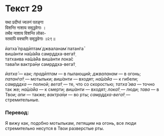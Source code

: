 # Текст 29

यथा प्रदीप्तं ज्वलनं पतङ्गा  
विशन्ति नाशाय समृद्धवेगाः ।  
तथैव नाशाय विशन्ति लोका-  
स्तवापि वक्त्राणि समृद्धवेगाः ॥२९॥

йатха̄ прадӣптам̇ джваланам̇ патан̇га̄  
виш́анти на̄ш́а̄йа самр̣ддха-вега̄т̣  
татхаива на̄ш́а̄йа виш́анти лока̄с  
тава̄пи вактра̄н̣и самр̣ддха-вега̄т̣

_йатха̄_ — как; _прадӣптам_ — в пылающий; _джваланам_ — в огонь; _патан̇га̄т̣_ — мотыльки; _виш́анти_ — входят; _на̄ш́а̄йа_ — к гибели; _самр̣ддха_ — полной; _вега̄т̣_ — те, что со скоростью; _татха̄ эва_ — точно так же; _на̄ш́а̄йа_ — к смерти; _виш́анти_ — входят; _лока̄т̣_ — люди; _тава_ — в Твои; _апи_ — также; _вактра̄н̣и_ — во рты; _самр̣ддха-вега̄т̣_ — стремительные.

### Перевод:

Я вижу как, подобно мотылькам, летящим на огонь, все люди стремительно несутся в Твои разверстые рты.